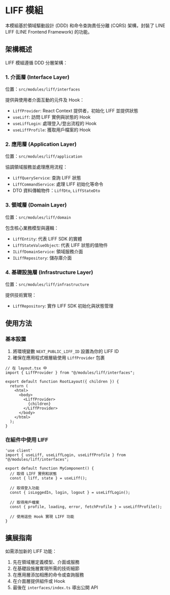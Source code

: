 # LIFF 模組

本模組基於領域驅動設計 (DDD) 和命令查詢責任分離 (CQRS) 架構，封裝了 LINE LIFF (LINE Frontend Framework) 的功能。

## 架構概述

LIFF 模組遵循 DDD 分層架構：

### 1. 介面層 (Interface Layer)

位置：`src/modules/liff/interfaces`

提供與使用者介面互動的元件及 Hook：
- `LiffProvider`: React Context 提供者，初始化 LIFF 並提供狀態
- `useLiff`: 訪問 LIFF 實例與狀態的 Hook
- `useLiffLogin`: 處理登入/登出流程的 Hook
- `useLiffProfile`: 獲取用戶檔案的 Hook

### 2. 應用層 (Application Layer)

位置：`src/modules/liff/application`

協調領域服務並處理應用流程：
- `LiffQueryService`: 查詢 LIFF 狀態
- `LiffCommandService`: 處理 LIFF 初始化等命令
- DTO 資料傳輸物件：`LiffDto`, `LiffStateDto`

### 3. 領域層 (Domain Layer)

位置：`src/modules/liff/domain`

包含核心業務模型與邏輯：
- `LiffEntity`: 代表 LIFF SDK 的實體
- `LiffStateValueObject`: 代表 LIFF 狀態的值物件
- `ILiffDomainService`: 領域服務介面
- `ILiffRepository`: 儲存庫介面

### 4. 基礎設施層 (Infrastructure Layer)

位置：`src/modules/liff/infrastructure`

提供技術實現：
- `LiffRepository`: 實作 LIFF SDK 初始化與狀態管理

## 使用方法

### 基本設置

1. 將環境變數 `NEXT_PUBLIC_LIFF_ID` 設置為你的 LIFF ID
2. 確保在應用程式根層級使用 `LiffProvider` 包裹

```tsx
// 在 layout.tsx 中
import { LiffProvider } from "@/modules/liff/interfaces";

export default function RootLayout({ children }) {
  return (
    <html>
      <body>
        <LiffProvider>
          {children}
        </LiffProvider>
      </body>
    </html>
  );
}
```

### 在組件中使用 LIFF

```tsx
'use client'
import { useLiff, useLiffLogin, useLiffProfile } from "@/modules/liff/interfaces";

export default function MyComponent() {
  // 取得 LIFF 實例和狀態
  const { liff, state } = useLiff();
  
  // 取得登入功能
  const { isLoggedIn, login, logout } = useLiffLogin();
  
  // 取得用戶檔案
  const { profile, loading, error, fetchProfile } = useLiffProfile();
  
  // 使用這些 Hook 實現 LIFF 功能
}
```

## 擴展指南

如需添加新的 LIFF 功能：

1. 先在領域層定義模型、介面或服務
2. 在基礎設施層實現所需的技術細節
3. 在應用層添加相應的命令或查詢服務
4. 在介面層提供組件或 Hook
5. 最後在 `interfaces/index.ts` 導出公開 API
